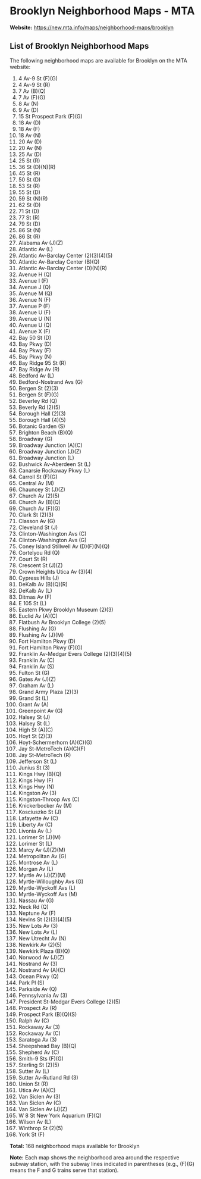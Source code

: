 # Brooklyn Neighborhood Maps - MTA

**Website:** https://new.mta.info/maps/neighborhood-maps/brooklyn

## List of Brooklyn Neighborhood Maps

The following neighborhood maps are available for Brooklyn on the MTA website:

1. 4 Av-9 St (F)(G)
2. 4 Av-9 St (R)
3. 7 Av (B)(Q)
4. 7 Av (F)(G)
5. 8 Av (N)
6. 9 Av (D)
7. 15 St Prospect Park (F)(G)
8. 18 Av (D)
9. 18 Av (F)
10. 18 Av (N)
11. 20 Av (D)
12. 20 Av (N)
13. 25 Av (D)
14. 25 St (R)
15. 36 St (D)(N)(R)
16. 45 St (R)
17. 50 St (D)
18. 53 St (R)
19. 55 St (D)
20. 59 St (N)(R)
21. 62 St (D)
22. 71 St (D)
23. 77 St (R)
24. 79 St (D)
25. 86 St (N)
26. 86 St (R)
27. Alabama Av (J)(Z)
28. Atlantic Av (L)
29. Atlantic Av-Barclay Center (2)(3)(4)(5)
30. Atlantic Av-Barclay Center (B)(Q)
31. Atlantic Av-Barclay Center (D)(N)(R)
32. Avenue H (Q)
33. Avenue I (F)
34. Avenue J (Q)
35. Avenue M (Q)
36. Avenue N (F)
37. Avenue P (F)
38. Avenue U (F)
39. Avenue U (N)
40. Avenue U (Q)
41. Avenue X (F)
42. Bay 50 St (D)
43. Bay Pkwy (D)
44. Bay Pkwy (F)
45. Bay Pkwy (N)
46. Bay Ridge 95 St (R)
47. Bay Ridge Av (R)
48. Bedford Av (L)
49. Bedford-Nostrand Avs (G)
50. Bergen St (2)(3)
51. Bergen St (F)(G)
52. Beverley Rd (Q)
53. Beverly Rd (2)(5)
54. Borough Hall (2)(3)
55. Borough Hall (4)(5)
56. Botanic Garden (S)
57. Brighton Beach (B)(Q)
58. Broadway (G)
59. Broadway Junction (A)(C)
60. Broadway Junction (J)(Z)
61. Broadway Junction (L)
62. Bushwick Av-Aberdeen St (L)
63. Canarsie Rockaway Pkwy (L)
64. Carroll St (F)(G)
65. Central Av (M)
66. Chauncey St (J)(Z)
67. Church Av (2)(5)
68. Church Av (B)(Q)
69. Church Av (F)(G)
70. Clark St (2)(3)
71. Classon Av (G)
72. Cleveland St (J)
73. Clinton-Washington Avs (C)
74. Clinton-Washington Avs (G)
75. Coney Island Stillwell Av (D)(F)(N)(Q)
76. Cortelyou Rd (Q)
77. Court St (R)
78. Crescent St (J)(Z)
79. Crown Heights Utica Av (3)(4)
80. Cypress Hills (J)
81. DeKalb Av (B)(Q)(R)
82. DeKalb Av (L)
83. Ditmas Av (F)
84. E 105 St (L)
85. Eastern Pkwy Brooklyn Museum (2)(3)
86. Euclid Av (A)(C)
87. Flatbush Av Brooklyn College (2)(5)
88. Flushing Av (G)
89. Flushing Av (J)(M)
90. Fort Hamilton Pkwy (D)
91. Fort Hamilton Pkwy (F)(G)
92. Franklin Av-Medgar Evers College (2)(3)(4)(5)
93. Franklin Av (C)
94. Franklin Av (S)
95. Fulton St (G)
96. Gates Av (J)(Z)
97. Graham Av (L)
98. Grand Army Plaza (2)(3)
99. Grand St (L)
100. Grant Av (A)
101. Greenpoint Av (G)
102. Halsey St (J)
103. Halsey St (L)
104. High St (A)(C)
105. Hoyt St (2)(3)
106. Hoyt-Schermerhorn (A)(C)(G)
107. Jay St-MetroTech (A)(C)(F)
108. Jay St-MetroTech (R)
109. Jefferson St (L)
110. Junius St (3)
111. Kings Hwy (B)(Q)
112. Kings Hwy (F)
113. Kings Hwy (N)
114. Kingston Av (3)
115. Kingston-Throop Avs (C)
116. Knickerbocker Av (M)
117. Kosciuszko St (J)
118. Lafayette Av (C)
119. Liberty Av (C)
120. Livonia Av (L)
121. Lorimer St (J)(M)
122. Lorimer St (L)
123. Marcy Av (J)(Z)(M)
124. Metropolitan Av (G)
125. Montrose Av (L)
126. Morgan Av (L)
127. Myrtle Av (J)(Z)(M)
128. Myrtle-Willoughby Avs (G)
129. Myrtle-Wyckoff Avs (L)
130. Myrtle-Wyckoff Avs (M)
131. Nassau Av (G)
132. Neck Rd (Q)
133. Neptune Av (F)
134. Nevins St (2)(3)(4)(5)
135. New Lots Av (3)
136. New Lots Av (L)
137. New Utrecht Av (N)
138. Newkirk Av (2)(5)
139. Newkirk Plaza (B)(Q)
140. Norwood Av (J)(Z)
141. Nostrand Av (3)
142. Nostrand Av (A)(C)
143. Ocean Pkwy (Q)
144. Park Pl (S)
145. Parkside Av (Q)
146. Pennsylvania Av (3)
147. President St-Medgar Evers College (2)(5)
148. Prospect Av (R)
149. Prospect Park (B)(Q)(S)
150. Ralph Av (C)
151. Rockaway Av (3)
152. Rockaway Av (C)
153. Saratoga Av (3)
154. Sheepshead Bay (B)(Q)
155. Shepherd Av (C)
156. Smith-9 Sts (F)(G)
157. Sterling St (2)(5)
158. Sutter Av (L)
159. Sutter Av-Rutland Rd (3)
160. Union St (R)
161. Utica Av (A)(C)
162. Van Siclen Av (3)
163. Van Siclen Av (C)
164. Van Siclen Av (J)(Z)
165. W 8 St New York Aquarium (F)(Q)
166. Wilson Av (L)
167. Winthrop St (2)(5)
168. York St (F)

**Total:** 168 neighborhood maps available for Brooklyn

**Note:** Each map shows the neighborhood area around the respective subway station, with the subway lines indicated in parentheses (e.g., (F)(G) means the F and G trains serve that station).
